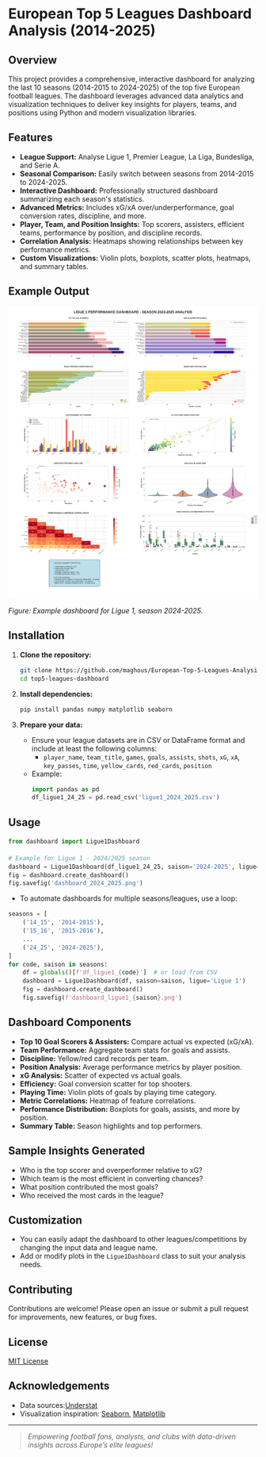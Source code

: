 # European Top 5 Leagues Dashboard Analysis (2014-2025)


## Overview

This project provides a comprehensive, interactive dashboard for analyzing the last 10 seasons (2014-2015 to 2024-2025) of the top five European football leagues. The dashboard leverages advanced data analytics and visualization techniques to deliver key insights for players, teams, and positions using Python and modern visualization libraries.

## Features

- **League Support:** Analyse Ligue 1, Premier League, La Liga, Bundesliga, and Serie A.
- **Seasonal Comparison:** Easily switch between seasons from 2014-2015 to 2024-2025.
- **Interactive Dashboard:** Professionally structured dashboard summarizing each season's statistics.
- **Advanced Metrics:** Includes xG/xA over/underperformance, goal conversion rates, discipline, and more.
- **Player, Team, and Position Insights:** Top scorers, assisters, efficient teams, performance by position, and discipline records.
- **Correlation Analysis:** Heatmaps showing relationships between key performance metrics.
- **Custom Visualizations:** Violin plots, boxplots, scatter plots, heatmaps, and summary tables.

## Example Output

![Dashboard Sample](./dashboard_2024-2025.png)

*Figure: Example dashboard for Ligue 1, season 2024-2025.*

## Installation

1. **Clone the repository:**
   ```bash
   git clone https://github.com/maghous/European-Top-5-Leagues-Analysis-2014---2025-.git
   cd top5-leagues-dashboard
   ```

2. **Install dependencies:**
   ```bash
   pip install pandas numpy matplotlib seaborn
   ```

3. **Prepare your data:**
   - Ensure your league datasets are in CSV or DataFrame format and include at least the following columns:
     - `player_name`, `team_title`, `games`, `goals`, `assists`, `shots`, `xG`, `xA`, `key_passes`, `time`, `yellow_cards`, `red_cards`, `position`
   - Example:
     ```python
     import pandas as pd
     df_ligue1_24_25 = pd.read_csv('ligue1_2024_2025.csv')
     ```

## Usage

```python
from dashboard import Ligue1Dashboard

# Example for Ligue 1 - 2024/2025 season
dashboard = Ligue1Dashboard(df_ligue1_24_25, saison='2024-2025', ligue='Ligue 1')
fig = dashboard.create_dashboard()
fig.savefig('dashboard_2024_2025.png')
```

- To automate dashboards for multiple seasons/leagues, use a loop:

```python
seasons = [
    ('14_15', '2014-2015'),
    ('15_16', '2015-2016'),
    ...
    ('24_25', '2024-2025'),
]
for code, saison in seasons:
    df = globals()[f'df_ligue1_{code}']  # or load from CSV
    dashboard = Ligue1Dashboard(df, saison=saison, ligue='Ligue 1')
    fig = dashboard.create_dashboard()
    fig.savefig(f'dashboard_ligue1_{saison}.png')
```

## Dashboard Components

- **Top 10 Goal Scorers & Assisters:** Compare actual vs expected (xG/xA).
- **Team Performance:** Aggregate team stats for goals and assists.
- **Discipline:** Yellow/red card records per team.
- **Position Analysis:** Average performance metrics by player position.
- **xG Analysis:** Scatter of expected vs actual goals.
- **Efficiency:** Goal conversion scatter for top shooters.
- **Playing Time:** Violin plots of goals by playing time category.
- **Metric Correlations:** Heatmap of feature correlations.
- **Performance Distribution:** Boxplots for goals, assists, and more by position.
- **Summary Table:** Season highlights and top performers.

## Sample Insights Generated

- Who is the top scorer and overperformer relative to xG?
- Which team is the most efficient in converting chances?
- What position contributed the most goals?
- Who received the most cards in the league?

## Customization

- You can easily adapt the dashboard to other leagues/competitions by changing the input data and league name.
- Add or modify plots in the `Ligue1Dashboard` class to suit your analysis needs.

## Contributing

Contributions are welcome! Please open an issue or submit a pull request for improvements, new features, or bug fixes.

## License

[MIT License](LICENSE)

## Acknowledgements

- Data sources:[Understat](https://understat.com/)
- Visualization inspiration: [Seaborn](https://seaborn.pydata.org/), [Matplotlib](https://matplotlib.org/)

---

> *Empowering football fans, analysts, and clubs with data-driven insights across Europe’s elite leagues!*
